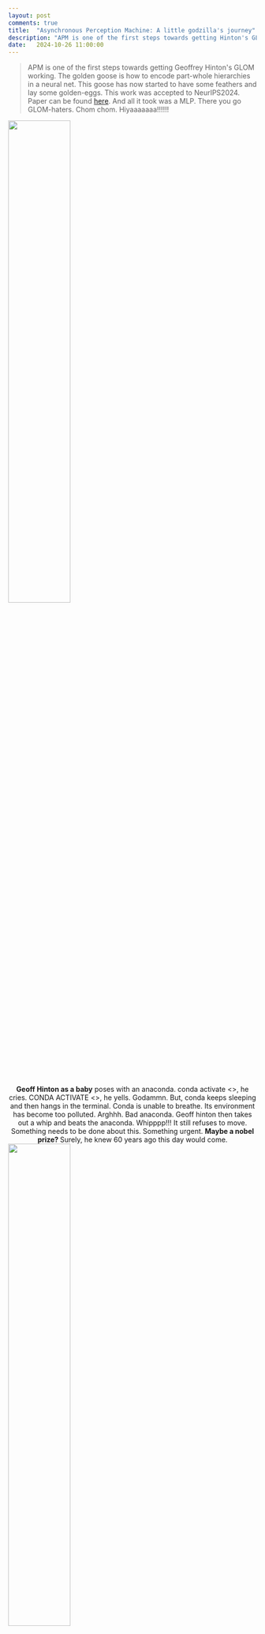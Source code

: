 ```yaml
---
layout: post
comments: true
title:  "Asynchronous Perception Machine: A little godzilla's journey"
description: "APM is one of the first steps towards getting Hinton's GLOM working. The golden goose is how to encode part-whole hierarchies in a neural net"
date:   2024-10-26 11:00:00
---
```

> APM is one of the first steps towards getting Geoffrey Hinton's GLOM working. The golden goose is how to encode part-whole hierarchies in a neural net. This goose has now started to have some feathers and lay some golden-eggs. This work was accepted to NeurIPS2024. Paper can be found <a href="URL">here</a>. And all it took was a MLP. There you go GLOM-haters. Chom chom. Hiyaaaaaaa!!!!!! 


<div class="text-center" style="margin: 0 auto; max-width: 800px;"> <!-- Set max-width as needed -->
    <img class="img-fluid" src="{{ site.baseurl }}\assets\img\apm\baby_hinton.jpg" style="width: 50%; height: auto;"> <!-- Image width is 50% of its parent -->
</div>
<div class="caption" style="text-align: center;">
    <b>Geoff Hinton as a baby</b> poses with an anaconda. conda activate <>, he cries. CONDA ACTIVATE <>, he yells. Godammn. But, conda keeps sleeping and then hangs in the terminal. Conda is unable to breathe. Its environment has become too polluted. Arghhh. Bad anaconda. Geoff hinton then takes out a whip and beats the anaconda. Whipppp!!! It still refuses to move. Something needs to be done about this. Something urgent. <b> Maybe a nobel prize? </b> Surely, he knew 60 years ago this day would come. 
</div>

<div class="text-center" style="margin: 0 auto; max-width: 800px;"> <!-- Set max-width as needed -->
    <img class="img-fluid" src="{{ site.baseurl }}\assets\img\apm\dino1.png" style="width: 50%; height: auto;"> <!-- Image width is 50% of its parent -->
</div>
<div class="caption" style="text-align: center;">
    A huge congratulations to <b> Dr. </b> Geoffrey Hinton for his nobel prize. One small step for a man, but a giant leap for mankind. Robotkind too. I, Robot.
</div>

My lovely PhD advisor Dr. Yogesh is a very strict, punctual and professional man. Every week, he wakes up early in the morning and makes me sit in his office. And then he glares at me from his ivory-spectacles trying to be all serious. I stare at the carpet and bite my lips. It's tough, but I have to remind myself constantly: "Not again rajat. Please don't laugh. Otherwise, he will get angry. Keep my mouth shut and listen.".
 
We don't want him to be angry. Took me two years to learn this simple lesson. Gosh, I wished I had learnt it sooner.

"Rajat, grow up. You are working on Hinton's GLOM.  GLOM= Geoff's Last Original Model. Shift all this non-technical stuff to your blog post. Be professional. How many times do I have to tell you? As always, you keep complaining and never listen. I am really worried about your research" says Dr Yogesh, as he `suits up' for his class. I can't help it, but he reminds me of barney in "How i met your mother" . 

You know what? he really takes all this stuff seriously. A lot of people are excited for computer vision after all. From outside, he is such a cutie-pie and an amazing teacher on whom a lot of girls crush over. Behind the scenes, he is a big godzilla who frequently unleashes his wrath upon little godzillas like me. Poor little godzillas.

As I gather my wits by what just happened, he swivels on his chair. Wheeeee. His desk is 45 degrees away from where I am s(h)itting, but within a constant slapping radius. Openreview is open on his screen for his review. He clicks a button and sends someone's paper back to where it came from.  Shooooo. 

Omg. That really hurts. He is correct, so it hurts even more. And no-one can help me. Who cares about a poor, underfed, and miserable graduate student? Everyone has their battles to fight, hills to climb, grants to write, phds to defend and tenures to track. It seems I have no choice, but to finally listen to him. 

So here we are. On this blogpost. You and me. Safe. Pinky swear. 


And so I will tell  you about this story  of a new model called "Asynchronous Perception Machine". 

Now, ill be upfront and honest: i dont have a grandiose story to tell. There is no eureka moment: Unlike the much cooler Ian goodfellow, i didnt go to a bar or code up APM in a single night. This is a 3 year long journey. And it has just begun. I don't know where it will take us, but if you choose to accept the mission (star trek), we will travel this bandwagon together. 

So the whole story began when Geoff Hinton put out two papers on arxiv. He thought people had become too boring, so why not bring some excitement to the table. This is not his first time hunting, he did it with backprop, alexnet too. It seems that he exhibits a seasonal-pattern of sorts: he resurfaces every decade or so and whips up a rollercoaster. And when geoff hinton speaks, we pause whatever we are doing and listen. Because, we want to stay on cutting edge of things and not become extinct like dinosaurs lol. 

So, the first one of his rollercoaster was GLOM, and second one was forward-forward. GLOM was an idea which was not working at all, and forward-forward was a learning algorithm only working well on a dataset of black and white digits. I talked to quite a few people over the years about this, and they told me:<b>"Hinton's a crazy old nut".</b> That was a big blow to us part-whole nerds and their underground clubs. (Shame Shame, Poppy shame!! None of the donkeys will know your name!! I am a professional, even if they are not.)

In the perception community, there has been a long term cold-war going on. The clan-warriors can be split among two factions: 

1) <b>The connectionists, aka the cool hinton crowd</b>: guys who believe that brain contains these little neurons. So in a machine, just build some mathematical equivalent of these neurons, and learn the connection strengths between them. Suppose a neural net has to represent an object. Then the presence of an object is governed by some distributed representation that it triggers inside the network. They invented the backpropagation as their weapon: that neural nets with multiple layers could learn interesting internal representations, and overcome the limitations of frank-rosenblatt's perceptron. Frank's perceptron was just a single input layer, and single output layer, and didnt possess any hidden layers. Sad perceptron. But anyways, backpropogation seemed to do the job well. It also effectively shut those people who boooed connectionism. 

2) <b>The symbolists, i.e. the chom chom/minsky crowd</b>. They believe that there are symbols in the brain, like some representation of what an apple means like, what godzilla means like etc. So brain has all this interesting grammar for all these objects. This vocabulary is called symbols. Then these symbols interact with each other at lower levels, and some reasoning happens at the higher level. 

There has been a great deal of bloodshed on both sides. Countless soldiers have sacrificed their lives to their respective causes. <b>There is no clear winner</b>. People have lost hope. There is no settling this debate hmmmm. 

But now we are in the times of <b> peace and love and an occasional tease </b>. So, we need an interesting compromise. A peace treaty of sorts. Something everyone could be happy with. GLOM seems to offer just that. The only problem was that it was a mere philosophy.

> The difference between science and philosophy is that experiments
can show that extremely plausible ideas are just wrong and extremely implausible ones, like learning a entire complicated system by end-to-end gradient
decent, are just right.- Geoff Hinton, GLOM

Stupid ideas work, and everyone seems happy with them. After all publishing is an optimization problem right?: Maximize the number of tier 1 papers in shortest time and in least amount of investment. Who cares about quality and fundamentals, as long as the citation count is high? GLOM is intuitive, but was not working in practice. With APM, we try to rectify this problem and argue that what is in fact intuitive, can actually work better in practice. 

So, what is GLOM about, and how does it settle the debate between the warrior factions of connectionism and symbolism? For that we take a look at hinton's glom paper.

<div class="text-center" style="margin: 0 auto; max-width: 800px;"> <!-- Set max-width as needed -->
    <img class="img-fluid" src="{{ site.baseurl }}\assets\img\apm\glom_islands.png" style="width: 70%; height: auto;"> <!-- Image width is 50% of its parent -->
</div>
<div class="caption" style="text-align: left;">
    Figure stolen with love. This illustrates the idea of <b>Islands of Agreement</b>
</div>

It talks about a new representation called islands of agreement, and a way to use these islands to somehow do machine perception. But, before we define what are islands, what are these little arrows, we will label his figure a little bit. Trust me, it's a revolutionary idea. 

Let's say you are given an image of mona-sparrow. Something like this: 
<div class="text-center" style="margin: 0 auto; max-width: 800px;"> <!-- Set max-width as needed -->
    <img class="img-fluid" src="{{ site.baseurl }}\assets\img\apm\mona_sparrow.png" style="width: 50%; height: auto;"> <!-- Image width is 50% of its parent -->
</div>
<div class="caption" style="text-align: center;">
    <b> A mona-sparrow.</b> She is cut into four pieces, and each piece is numbered. This number can be a positional encoding for all we care. 
</div>

And you then chop mona-sparrow into pieces and label those pieces as 1,2,3,4. So basically, each of this piece is a token you feed to the hinton's glom. This is how you feed it from the bottom:

<div class="text-center" style="margin: 0 auto; max-width: 800px;"> <!-- Set max-width as needed -->
    <img class="img-fluid" src="{{ site.baseurl }}\assets\img\apm\mona_sparrow_glom.png" style="width: 80%; height: auto;"> <!-- Image width is 50% of its parent -->
</div>

Now we will start introducing some technical terms shall we. You will notice that the figure above has 6 columns. There are 4 tokens, and last two are trash cans. So basically, we only need to look at the leftmost 4 columns. Now, consider the token marked 1. Look at the column sitting on it. That column has 4 arrows and a question mark on it. What are all these arrows? The idea is that this column consists of 5 levels, at lowest level it might be representing the nose of the mona, and at the second highest level, it may be representing the entire mona lisa object. Therefore, the lowest level is representing a part and the second highest level is representing the object. 

Now, you will see there are a bunch of arrows. For eg, consider the three red arrows. Perhaps all those red arrows are representing the mona sparrows face. Now look at the lowst level, those  black arrows. Those might be just rgb pixels, and scattered together. The red arrows are in three of the boxes, and they are pointing in all the same directions. Same directions mean that they are all "agreeing" that it is mona sparrows face at that location. Therefore, this leads us to the following conclusion:
>> As we go up in the GLOM's levels, the amount of agreement increases. There are more number of red arrows at the second highest level which agree with each other, than the  black arrows at the lowest level. 

Next, you will notice that i marked the last level as <b>useless shit</b>. Why did we do that?

Here is the argument: the original idea in GLOM was that at the highest level of the GLOM there is a single representation, which represents the scene level information. So if you took images, say mona sparrow at your home, and mona sparrow in your school, the network will be able to understand the difference between the home and school. But, in practice, it seems very difficult to converge on a scene representation. This is also the reason why the research between  the computer graphics community (aka those neural fields) and perception community is split. The rendering community just focuses on rendering: how to model radiance fields. Their representation just keeps <b>changing </b> with the viewpoint. On the other hand, the perception community does not give a shit about radiance fields: they only model first four levels of glom, i.e. the object level. Not the last one. 

Now, we shall talk about another concept called  <b> The information bottleneck </b> principle. If you look at the figure, you will see there are equal number of arrows at each level (i.e. 6 arrows per level). This means that when information (aka mona sparrow) tokens are fed into the network, they travel through allll these levels and somehow result in these arrows. The number of arrows does not change across levels (there are 6 arrows per level in hintons figure lol),  so there is no loss of information. There is no  downsampling like the one which occurs in CNNs. 

The next insight in APM is as follows: <b> Each of the levels of the GLOM system corresponds to a different layer of the VIT, aka transformer </b>. This assumption works in practice, because in the transformer there is no bottleneck problem: there is no upsampling or downsampling of the input tokens. That remains faithful to the figure that hinton drew. Lolzy. We have marked that <b> L layers of a transformer (VIT) on the Y axis </b> in glom's figure. 

Ok, so now we need to learn all these arrows. Sometimes they are all red, sometimes they are black, and sometimes blue lol. So, how to learn them. Well, the answer is very simple. <b> Don't learn them lol </b>. They are already present in a transformer like Dinov2. Here is a figure that i stole from Shir Amir's paper yo:
<div class="text-center" style="margin: 0 auto; max-width: 800px;"> <!-- Set max-width as needed -->
    <img class="img-fluid" src="{{ site.baseurl }}\assets\img\apm\shir_dino.png" style="width: 50%; height: auto;"> <!-- Image width is 50% of its parent -->
</div>

So if you look along the arrow i show, it shows that as you progress along the different layers of a DINOv2, the representations are pretty cool. At the last layer, all the representations of the DOG like ears, eyes, mouth have automatically given themselves some color. Note that this network was NOT trained with any class labels, just a simple self-supervised loss lol. So this told us that there was something interesting going on in the transformer, and it was able to automatically learn the object parts and their wholes. Somehow, we needed to exploit it. 

Like a cutie pie we are, we were parsing through hintons forward forward paper. And then, we case across this line:

>> A static image is a rather boring video - Dr. Geoff Hinton, Forward forward some preliminary investigations.

And when geoff hinton says something, we do that lol. 

So what did we do? We took a static image. We repeated it many times along through a temporal axis. Then it became a boring video that does not move. And then we gave this boring video to a video-transformer like Mvitv2. Note that this Mvitv2 was trained only for action-recognition, and no semantic information was being used here. So, we took a video and pumped through this transformer. We looked at the second or third layer of it, and selected the higher dimensional tokens corresponding to a particular frame. And then, a cutie pie told us to do three dimensional t-sne clustering on them. And so we did that lol. And this is what we get:

<div class="gif-container">
  <figure style="width: 500px; margin: 0 auto; text-align: center;">
    <img src="{{ '/assets/img/apm/island_hinton.gif' | relative_url }}" alt="Description of GIF" height="300px">
    <figcaption><b> Hinton's Islands of Agreement </b> were shown by us in Neurips2023. Don't they look all cute and beautiful? They are sooo high resolution. No semantic supervision. No boxes. No encoder. No Decoder. Just ya Little Mvitv2. Thku THku <b> Jitendra Malik.</b></figcaption>
  </figure>
</div>

So basically this showed that even lower layer in the transformer could give us such sexy islands. And they were soooo beautiful. And these islands were one of the levels in the GLOM. And if we got these islands from different layers in the transformer, they would serve as <b> free sources of supervision </b> for GLOM. So basically, it would tell each layer of GLOM what arrows are what lol. We dont need to learn them. They are already there. So we will <b> just distill representation from a transformer like Mvitv2 or Dino </b> in GLOM lol. 

Now we wish to redirect your attention to one thing. Notice that the islands in the above figure were obtained after repeating a static image along temporal axis to become a boring video. This is very subtle trick: To converge on a stable representation for a scene (in this case a static image), there are two ways you could go about it. The <b> first way  </b> is to look at the same image recurrently over many iterations. That will make the network know what is the best representation of this image. <b> This is what GLOM said in its original paper. It said take a image and do many routing-iterations on it. But, we don't wanna do that</b>. Instead, we do opposite thing. That is the <b> second way</b>. When we repeat the image along the temporal axis, the network looks at the multiple copies of the <b> same image </b> in <b> parallel  lolzy</b>. This operation occupies more memory but takes less time than having to do  routing in GLOM. And it gives beautiful islands. 

So all the above discussion can be now wrapped up in the following simplified figure:

<div class="text-center" style="margin: 0 auto; max-width: 900;"> <!-- Set max-width as needed -->
    <img class="img-fluid" src="{{ site.baseurl }}\assets\img\apm\zap.png" style="width: 100%; height: auto;"> <!-- Image width is 50% of its parent -->
</div>

Now is the time to visualize this whole thing. Trust me you cannot understand it otherwise. 

So, in the above figure, the trash can means that the input sequence is padded. So, we will be not concerned with any of the red marked region. We already know that the good source of supervision for all the remaining locations in the GLOM can come from a teacher. So let us imagine a teacher. And it can hop around the different locations in the hintons diagram and tell the GLOM model which arrow belongs to what location. This transfer of arrow (aka island) from the teacher to the GLOM is called ZAPPPPP!! 

But, there is one last thing in the GLOM diagram that we need to get rid of. Notice the GLOM's figure along the columns. There are four columns (each containing 4 arrows and a question mark in itself. ) In the original GLOM formulation, these columns were communicating among themselves, and telling each other what arrow goes where. But, in our case since the teacher is telling that information to each cell of GLOM, there is <b> no need for having these columns to communicate among themselves. No more routing lol. No routing, no attention. No attention, no memory issue. It's that simple. Hiyaaaaaaaaaa!!!</b>


But it really is not simple. If the columns dont communicate, how does the GLOM know that it is looking at left half of mona-sparrow, or right-half of her. <b>Afterall, machine perception needs all patches to communicate amongst themselves? </b> And that is the idea of attention right? And  using attention means using too much memory. We dont want to do this. So, we will do this another way. The above diagram can be changed as follows:


<div class="text-center" style="margin: 0 auto; max-width: 900;"> <!-- Set max-width as needed -->
    <img class="img-fluid" src="{{ site.baseurl }}\assets\img\apm\glom_col.png" style="width: 100%; height: auto;"> <!-- Image width is 50% of its parent -->
</div>

So each column of the GLOM is carrying the whole image in it. Since it contains all the image in itself, there is no more need of attention. The input already carries the context with it. <b> No more routing between columns. That will save memory.</b> Different columns can be numbered according to 1,2,3,4 etc. That way, by concatenating the global image (I, p), where p is the positional encoding, we can create a <b> strong enough </b> column representation for any location. So, the GLOM's architecture will now take this column representation as input and solve the following problem:

>> <b> Given the entire image as input, and a location in the hintons diagram, what is the arrow at that location. That answer can be given by a transformer as a free source of supervision and in this way GLOM can be trained. </b> 

So we now know that teacher is a transformer. The only problem left is what does the architecture of GLOM look like lol. And to put it together with the teacher and train the little boy. So the GLOM architecture now somewhat like this:

<div class="text-center" style="margin: 0 auto; max-width: 800;"> <!-- Set max-width as needed -->
    <img class="img-fluid" src="{{ site.baseurl }}\assets\img\apm\arch.png" style="width: 100%; height: auto;"> <!-- Image width is 50% of its parent -->
</div>


We have a mona sparrow image. THen suppose we consider a single Column 1. The column contains entire mona sparrow, and positional encoding corresponding to 1. And then we give this column to MLP. And it screams an answer. That answer is wrong. The teacher zaps it. And MLP does several iterations on this column and then gives the correct answer. The process is repeated for all such dotted columns. 

We will look at the design of this column. 
<div class="text-center" style="margin: 0 auto; max-width: 1200;"> <!-- Set max-width as needed -->
    <img class="img-fluid" src="{{ site.baseurl }}\assets\img\apm\arch_col.png" style="width: 100%; height: auto;"> <!-- Image width is 50% of its parent -->
</div>

So this column contains a single cnn filter. We take mona sparrow and run cnn filter on it. That writes these patches to the column. And we can then generate a hardcoded encoding like 1, 2, 3, 4, attach it to column and in this way create a <b> location-specific</b> query for our little MLP. The learnable parameters of this whole little network are just in one CNN filter and one MLP. That's all. <b> No more attention lol. So much for a transformer. </b>. Thku transformer. We got rid of attention and kept your positional encoding. Positional encoding is all we need. Hiyaaa!!!!!

And the way it takes care of those chom-chom mouths is like this: CNN filter can be thought of as a device which writes <b> symbols </b> on the column. The MLP is akin to a turing machine which reads those symbols and processes information. The output of MLP is vectors. Reasoning is done by operating on vectors in the higher dimensional space, much aking to Word2Vec paper by Mikolov. The only difference is that mikolovs paper did that for words, and talked about analogies in the higher dimensional space. In APM/GLOM the vectors are for images now. 


And here is the final architecture for this cute-little model called Asynchronous Perception Machine. Little godzilla still keeps gazing at the simplicity of it.


<div class="text-center" style="margin: 0 auto; max-width: 800px;"> <!-- Set max-width as needed -->
    <img class="img-fluid" src="{{ site.baseurl }}\assets\img\apm\apm_arch.png" style="width: 50%; height: auto;"> <!-- Image width is 50% of its parent -->
</div>


<div class="text-center" style="margin: 0 auto; max-width: 800px;"> <!-- Set max-width as needed -->
    <img class="img-fluid" src="{{ site.baseurl }}\assets\img\apm\neurips_baby.jpg" style="width: 50%; height: auto;"> <!-- Image width is 50% of its parent -->
</div>

There are still a lot more papers to be shipped to <b> NeurIPS for babies. </b> 

As turing concludes in his seminal paper, "We can see but a short distance ahead, but we can see plenty there that needs to be done". This is a call to action. Please join the ship before it is too late. In any case, this ship is being driven by at least one small mortal machine, for as long as he is on this planet called earth. 

till next time,<br>
love,<br>
rajat

------------------------------------------------------------------------------------------------------------------------------------------------------<br>

On this lovely rare-occasion, as Nobel prizes are being doled out to AI, which (according to some people) is NOT a fundamental science or a mere application of physics, we have curated a special series of little godzillas just for you. Each one of them took a lot of time, love, and effort to make. We shall now study these godzillas one by one:


<div class="text-center" style="margin: 0 auto; max-width: 700px;"> <!-- Set max-width as needed -->
    <img class="img-fluid" src="{{ site.baseurl }}\assets\img\apm\dino2.png" style="width: 50%; height: auto;"> <!-- Image width is 50% of its parent -->
</div>
This is a godzilla with a crown. He is used when he is doing well on some benchmarks. But most of the days, he looks like this when the experiments fail: 


<div class="text-center" style="margin: 0 auto; max-width: 800px;"> <!-- Set max-width as needed -->
    <img class="img-fluid" src="{{ site.baseurl }}\assets\img\apm\dino3.png" style="width: 50%; height: auto;"> <!-- Image width is 50% of its parent -->
</div>

But there is no smile on his face, because he is sad that experiments didnt work. 

On an occasional weekend, things get too intense. Godzilla has to get out of the lab. His roommate has been very kind to take him to places, because godzilla does not know how to drive. Afterall, Godzilla is not invincible: there are things he cannot do alone. In return, Godzilla buys his roomate food. Food for the car's gas is the deal. Roommate happy, godzilla happy. Their wallet is happy. Win Win. 


<div class="text-center" style="margin: 0 auto; max-width: 800px;"> <!-- Set max-width as needed -->
    <img class="img-fluid" src="{{ site.baseurl }}\assets\img\apm\dino4.png" style="width: 50%; height: auto;"> <!-- Image width is 50% of its parent -->
</div>

Sometimes, Godzilla has to read papers on the arxiv. But, he has poor eyesight. So, he resorts to wearing spectacles. Contact lenses dry up too fast. He gets long hair before paper deadlines, and godzilla even forgets to comb them. He gets all sweaty and smelly in those tough times. You really don't wanna annoy this version of him. This godzilla also looks like my friend Sarinda, although it's a matter of debate: Sarinda has long maroon hair and he says that this godzilla's hair are red. I don't agree. Maybe i am colour blind too lol.

p.s. shneaked in a little godzilla in our paper. sooo shorrry. Please don't tell my advisor. He'll be angry. We don't want him to be angry. Angry bad. Happy good. Mooooooo............. Ok, you can tell him, but after i graduate. Not that he can do anything much. Neurips camera ready deadline has already passed lol. Hiyaaaaaaa!!!!!!



## Future work

In future, we plan to make more humble godzillas. Each godzilla comes with its own outfit and ablation experiments. You can tell us which ablations you like, and we will combine those to form a nicely-dressed godzilla that remains competitive. One that is customized just for you. And we will do it for free. Without a GPU that is.

## Limitation  

Godzilla-making-addiction. Little godzilla is a mere mortal after all. Sometimes, godzilla is rejected from CVPR/ECCV because he cannot surpass SOTA. Little godzilla is also not that robust: he should be tested extensively in the real world. And for now, poor godzilla only does image-classification. That's not a "real" computer vision task. Godzilla needs to do dense tasks, reasoning and alignment also. And dont even get us started on the hard problem of consciousness. Is it really hard? Alas, only time will tell lol. 

## References
 <div class="text-center" style="margin: 0 auto; max-width: 800px;"> <!-- Set max-width as needed -->
    <img class="img-fluid" src="{{ site.baseurl }}\assets\img\apm\godfather.png" style="width: 50%; height: auto;"> <!-- Image width is 50% of its parent -->
</div>

"Hinton. <b>Geoff Hinton</b>. The <b>Godfather</b>. How to represent part whole hierarchies in neural nets".

What's next after nobel and turing😂? Fields Medal? Gotta catch them all. Perhaps, I dont need math, because maybe i can learn it with backprop. Or maybe Mars should be next. Really, I'm super serious this time. It's tough to decide. 

There are some <b> rare instances </b> when even NeurIPS panels don't understand what little godzillas are saying. But you cant blame little godzillas, they are still small and have a lot to learn. They dont even have a masters degree yet. For eg, you can play this video. This was Unireps workshop panel in NeurIPS 2023. <b> Do notice the super-cute smirk and pierced-nose-wrinkle between the  timestamps 1.00- 1.06 :-). </b> Remember to <b> go full screen, playback speed 0.25x and select the highest quality lol.</b>
<div style="position: relative; padding-bottom: 56.25%; height: 0; overflow: hidden; margin: 0;">
   <iframe width="560" height="315" src="https://www.youtube.com/embed/b-cgktoep4M?si=yBHRTyl4nd9GGkIY" title="YouTube video player" frameborder="0" allow="accelerometer; autoplay; clipboard-write; encrypted-media; gyroscope; picture-in-picture; web-share" referrerpolicy="strict-origin-when-cross-origin" allowfullscreen></iframe>
</div>

<b> Splendid!!! Pure gold ehh :-) Just in good-humour hehe.</b> In his defence, Little Godzilla gets nervous easily. He is not that comfortable on big stages, you know. So he lost his shit and blabbed all over the panel. Shorry. Luckily there wasn't enough audience to notice little godzilla's nervous breakdown. 

And now before i leave, and you go all saaaad, i will dump a few videos we created for this project over the years. This jekyll blog is stupid and embedding these videos messes up the spacing. But that shouldnt prevent me from sharing cool stuff with you. Yes, you: the <b> bigger </b> godzilla. Little godzilla loves you. So here you go. 

All little  godzilla requests in return is protection from being schmidubered. Please protect him. Little godzilla is still small. Very small. Less than a GB of memory. Maybe little godzilla should go to big godzilla for protection and join his gang. Big godzilla has a nobel now, so he might be willing to give mafia protection. 

And before you start thinking that little godzilla is very creative, he isn't. He just stole the idea of folding and unfolding from big godzilla. The last line of big godzilla's paper talks about mental folding. Bulleted below. Hiyaaaa!!

 <div class="text-center" style="margin: 0 auto; max-width: 800px;"> <!-- Set max-width as needed -->
    <img class="img-fluid" src="{{ site.baseurl }}\assets\img\apm\hinton_steal.png" style="width: 50%; height: auto;"> <!-- Image width is 50% of its parent -->
</div>

Ok, here are the videos I promised: 

<div style="position: relative; padding-bottom: 56.25%; height: 0; overflow: hidden; margin: 0;">
    <iframe width="560" height="315" src="https://www.youtube.com/embed/mlXzufEk-2E?si=y3Cw43OabskFb_Jn" title="YouTube video player" frameborder="0" allow="accelerometer; autoplay; clipboard-write; encrypted-media; gyroscope; picture-in-picture; web-share" referrerpolicy="strict-origin-when-cross-origin" allowfullscreen></iframe>
</div>


<div style="position: relative; padding-bottom: 56.25%; height: 0; overflow: hidden; margin: 0;">
    <iframe width="560" height="315" src="https://www.youtube.com/embed/2yTltN_GZs4?si=3BZz2l3QU9EPhytd" title="YouTube video player" frameborder="0" allow="accelerometer; autoplay; clipboard-write; encrypted-media; gyroscope; picture-in-picture; web-share" referrerpolicy="strict-origin-when-cross-origin" allowfullscreen></iframe>
</div>

And now, by the note of sacred academic-tradition, and the blessings of NeurIPS program committee itself, little godzilla hereby claims Yannic Kilcher's "Me-(GLOM)-ania" for himself. It's a cool machine learning system after all. (Ok you can claim it too, my lovely big godzilla, little godzilla has no problems  sharing :- ). <br>

<div class="text-center" style="margin: 0 auto; max-width: 800px;"> <!-- Set max-width as needed -->
    <img class="img-fluid" src="{{ site.baseurl }}\assets\img\apm\claim.gif" style="width: 50%; height: auto;"> <!-- Image width is 50% of its parent -->
</div>


It is late night now. Little godzilla will go brush his teeth and go to bed on time. He becomes sick pulling all-nighters these days.    He will hear big godzilla's lullaby which puts him to sweet dreams. Especially the old coursera lectures. Hiyaaaaaaaaaaaa!!<br>

<div class="text-center" style="margin: 0 auto; max-width: 800px;"> <!-- Set max-width as needed -->
    <img class="img-fluid" src="{{ site.baseurl }}\assets\img\apm\lullaby.png" style="width: 50%; height: auto;"> <!-- Image width is 50% of its parent -->
</div>
Big godzilla's lullaby in action. It helps little godzillas wake and then sleep again. Wake-sleep algorithm he he. Wait, the slide says Kevin Swersky. Alex Kryzhvysky. Swesky. Kryzhvysky. Zzzzzzzz.


love, <br>
rajat